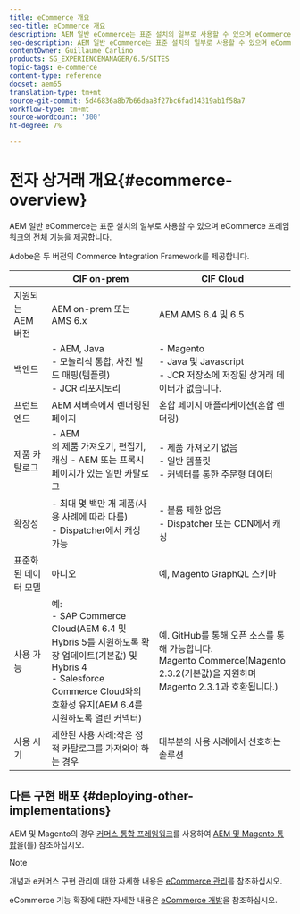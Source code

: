 ```yaml
---
title: eCommerce 개요
seo-title: eCommerce 개요
description: AEM 일반 eCommerce는 표준 설치의 일부로 사용할 수 있으며 eCommerce 프레임워크의 전체 기능을 제공합니다.
seo-description: AEM 일반 eCommerce는 표준 설치의 일부로 사용할 수 있으며 eCommerce 프레임워크의 전체 기능을 제공합니다.
contentOwner: Guillaume Carlino
products: SG_EXPERIENCEMANAGER/6.5/SITES
topic-tags: e-commerce
content-type: reference
docset: aem65
translation-type: tm+mt
source-git-commit: 5d46836a8b7b66daa8f27bc6fad14319ab1f58a7
workflow-type: tm+mt
source-wordcount: '300'
ht-degree: 7%

---
```



# 전자 상거래 개요{#ecommerce-overview}

AEM 일반 eCommerce는 표준 설치의 일부로 사용할 수 있으며 eCommerce 프레임워크의 전체 기능을 제공합니다.

Adobe은 두 버전의 Commerce Integration Framework를 제공합니다.

|  | CIF on-prem | CIF Cloud |
|-------------------------|--------------------------------------------------------------------------------------------------------------------------------------------------------------------------------------------------------|------------------------------------------------------------------------------------------------------------------------|
| 지원되는 AEM 버전 | AEM on-prem 또는 AMS 6.x | AEM AMS 6.4 및 6.5 |
| 백엔드 | - AEM, Java <br> - 모놀리식 통합, 사전 빌드 매핑(템플릿)<br> - JCR 리포지토리 | - Magento <br>- Java 및 Javascript <br> - JCR 저장소에 저장된 상거래 데이터가 없습니다. |
| 프런트 엔드 | AEM 서버측에서 렌더링된 페이지 | 혼합 페이지 애플리케이션(혼합 렌더링) |
| 제품 카탈로그 | - AEM <br>의 제품 가져오기, 편집기, 캐싱 - AEM 또는 프록시 페이지가 있는 일반 카탈로그 | - 제품 가져오기 없음 <br>- 일반 템플릿 <br>- 커넥터를 통한 주문형 데이터 |
| 확장성 | - 최대 몇 백만 개 제품(사용 사례에 따라 다름) <br> - Dispatcher에서 캐싱 가능 | - 볼륨 제한 없음 <br> - Dispatcher 또는 CDN에서 캐싱 |
| 표준화된 데이터 모델 | 아니오 | 예, Magento GraphQL 스키마 |
| 사용 가능 | 예:<br> - SAP Commerce Cloud(AEM 6.4 및 Hybris 5를 지원하도록 확장 업데이트(기본값) 및 Hybris 4 <br>- Salesforce Commerce Cloud와의 호환성 유지(AEM 6.4를 지원하도록 열린 커넥터) | 예. GitHub를 통해 오픈 소스를 통해 가능합니다. <br> Magento Commerce(Magento 2.3.2(기본값)을 지원하며 Magento 2.3.1과 호환됩니다.) |
| 사용 시기 | 제한된 사용 사례:작은 정적 카탈로그를 가져와야 하는 경우 | 대부분의 사용 사례에서 선호하는 솔루션 |


## 다른 구현 배포 {#deploying-other-implementations}

AEM 및 Magento의 경우 [커머스 통합 프레임워크](https://www.adobe.io/apis/experiencecloud/commerce-integration-framework/integrations.html)를 사용하여 [AEM 및 Magento 통합](https://www.adobe.io/apis/experiencecloud/commerce-integration-framework/integrations.html#!AdobeDocs/commerce-cif-documentation/master/integrations/02-AEM-Magento.md)을(를) 참조하십시오.

>[!NOTE]
>
>개념과 e커머스 구현 관리에 대한 자세한 내용은 [eCommerce 관리](/help/sites-administering/ecommerce.md)를 참조하십시오.
>
>eCommerce 기능 확장에 대한 자세한 내용은 [eCommerce 개발](/help/sites-developing/ecommerce.md)을 참조하십시오.

